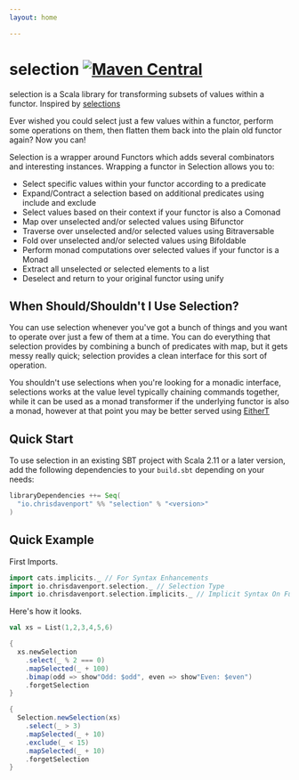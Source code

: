 ```yaml
---
layout: home

---
```

# selection [![Maven Central](https://maven-badges.herokuapp.com/maven-central/io.chrisdavenport/selection_2.12/badge.svg)](https://maven-badges.herokuapp.com/maven-central/io.chrisdavenport/selection_2.12)

selection is a Scala library for transforming subsets of values within a functor. Inspired by [selections](https://github.com/ChrisPenner/selections)

Ever wished you could select just a few values within a functor, perform some operations on them, then flatten them back into the plain old functor again? Now you can!

Selection is a wrapper around Functors which adds several combinators and interesting instances. Wrapping a functor in Selection allows you to:

- Select specific values within your functor according to a predicate
- Expand/Contract a selection based on additional predicates using include and exclude
- Select values based on their context if your functor is also a Comonad
- Map over unselected and/or selected values using Bifunctor
- Traverse over unselected and/or selected values using Bitraversable
- Fold over unselected and/or selected values using Bifoldable
- Perform monad computations over selected values if your functor is a Monad
- Extract all unselected or selected elements to a list
- Deselect and return to your original functor using unify

## When Should/Shouldn't I Use Selection?

You can use selection whenever you've got a bunch of things and you want to operate over just a few of them at a time. You can do everything that selection provides by combining a bunch of predicates with map, but it gets messy really quick; selection provides a clean interface for this sort of operation.

You shouldn't use selections when you're looking for a monadic interface, selections works at the value level typically chaining commands together, while it can be used as a monad transformer if the underlying functor is also a monad, however at that point you may be better served using [EitherT](https://github.com/typelevel/cats/blob/master/core/src/main/scala/cats/data/EitherT.scala)

## Quick Start

To use selection in an existing SBT project with Scala 2.11 or a later version, add the following dependencies to your
`build.sbt` depending on your needs:

```scala
libraryDependencies ++= Seq(
  "io.chrisdavenport" %% "selection" % "<version>"
)
```

## Quick Example

First Imports.

```scala mdoc
import cats.implicits._ // For Syntax Enhancements
import io.chrisdavenport.selection._ // Selection Type
import io.chrisdavenport.selection.implicits._ // Implicit Syntax On Functors
```

Here's how it looks.

```scala mdoc
val xs = List(1,2,3,4,5,6)

{
  xs.newSelection
    .select(_ % 2 === 0)
    .mapSelected(_ + 100)
    .bimap(odd => show"Odd: $odd", even => show"Even: $even")
    .forgetSelection
}

{
  Selection.newSelection(xs)
    .select(_ > 3)
    .mapSelected(_ + 10)
    .exclude(_ < 15)
    .mapSelected(_ + 10)
    .forgetSelection
}
```